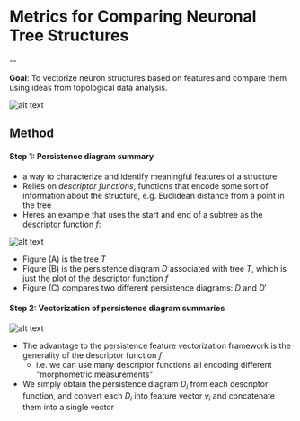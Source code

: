 # Metrics for Comparing Neuronal Tree Structures

--

**Goal**: To vectorize neuron structures based on features and compare them using ideas from topological data analysis.

![alt text][overview]

## Method

#### Step 1: Persistence diagram summary

- a way to characterize and identify meaningful features of a structure
- Relies on *descriptor functions*, functions that encode some sort of information about the structure, e.g. Euclidean distance from a point in the tree
- Heres an example that uses the start and end of a subtree as the descriptor function $f$:

![alt text][persistence-diagram]

- Figure (A) is the tree $T$
- Figure (B) is the persistence diagram $D$ associated with tree $T$, which is just the plot of the descriptor function $f$
- Figure (C) compares two different persistence diagrams: $D$ and $D'$

#### Step 2: Vectorization of persistence diagram summaries

![alt text][vectorization]

- The advantage to the persistence feature vectorization framework is the generality of the descriptor function $f$
	- i.e. we can use many descriptor functions all encoding different "morphometric measurements"
- We simply obtain the persistence diagram $D_i$ from each descriptor function, and convert each $D_i$ into feature vector $v_i$ and concatenate them into a single vector









[overview]: http://journals.plos.org/plosone/article/figure/image?id=10.1371/journal.pone.0182184.g001&size=large

[persistence-diagram]: http://journals.plos.org/plosone/article/figure/image?id=10.1371/journal.pone.0182184.g002&size=large

[vectorization]: http://journals.plos.org/plosone/article/file?id=10.1371/journal.pone.0182184.g004&type=large




